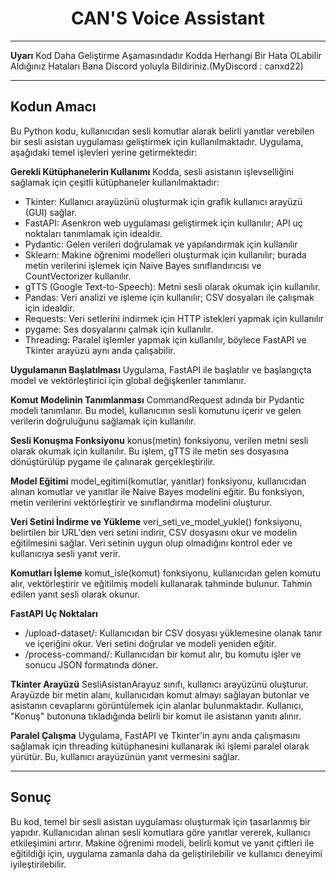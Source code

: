 <h1 align = 'Center'>CAN'S Voice Assistant</h1>

----------------------------------------------------------------------------------------

**Uyarı**
Kod Daha Geliştirme Aşamasındadır Kodda Herhangi Bir Hata OLabilir Aldığınız Hataları Bana Discord yoluyla Bildiriniz.(MyDiscord : canxd22)

----------------------------------------------------------------------------------------

## Kodun Amacı 
Bu Python kodu, kullanıcıdan sesli komutlar alarak belirli yanıtlar verebilen bir sesli asistan uygulaması geliştirmek için kullanılmaktadır. Uygulama, aşağıdaki temel işlevleri yerine getirmektedir:

**Gerekli Kütüphanelerin Kullanımı**
Kodda, sesli asistanın işlevselliğini sağlamak için çeşitli kütüphaneler kullanılmaktadır:

* Tkinter: Kullanıcı arayüzünü oluşturmak için grafik kullanıcı arayüzü (GUI) sağlar.
* FastAPI: Asenkron web uygulaması geliştirmek için kullanılır; API uç noktaları tanımlamak için idealdir.
* Pydantic: Gelen verileri doğrulamak ve yapılandırmak için kullanılır
* Sklearn: Makine öğrenimi modelleri oluşturmak için kullanılır; burada metin verilerini işlemek için Naive Bayes sınıflandırıcısı ve CountVectorizer kullanılır.
* gTTS (Google Text-to-Speech): Metni sesli olarak okumak için kullanılır.
* Pandas: Veri analizi ve işleme için kullanılır; CSV dosyaları ile çalışmak için idealdir.
* Requests: Veri setlerini indirmek için HTTP istekleri yapmak için kullanılır
* pygame: Ses dosyalarını çalmak için kullanılır.
* Threading: Paralel işlemler yapmak için kullanılır, böylece FastAPI ve Tkinter arayüzü aynı anda çalışabilir.

**Uygulamanın Başlatılması**
Uygulama, FastAPI ile başlatılır ve başlangıçta model ve vektörleştirici için global değişkenler tanımlanır.

**Komut Modelinin Tanımlanması**
CommandRequest adında bir Pydantic modeli tanımlanır. Bu model, kullanıcının sesli komutunu içerir ve gelen verilerin doğruluğunu sağlamak için kullanılır.

**Sesli Konuşma Fonksiyonu**
konus(metin) fonksiyonu, verilen metni sesli olarak okumak için kullanılır. Bu işlem, gTTS ile metin ses dosyasına dönüştürülüp pygame ile çalınarak gerçekleştirilir.

**Model Eğitimi**
model_egitimi(komutlar, yanitlar) fonksiyonu, kullanıcıdan alınan komutlar ve yanıtlar ile Naive Bayes modelini eğitir. Bu fonksiyon, metin verilerini vektörleştirir ve sınıflandırma modelini oluşturur.

**Veri Setini İndirme ve Yükleme**
veri_seti_ve_model_yukle() fonksiyonu, belirtilen bir URL'den veri setini indirir, CSV dosyasını okur ve modelin eğitilmesini sağlar. Veri setinin uygun olup olmadığını kontrol eder ve kullanıcıya sesli yanıt verir.

**Komutları İşleme**
komut_isle(komut) fonksiyonu, kullanıcıdan gelen komutu alır, vektörleştirir ve eğitilmiş modeli kullanarak tahminde bulunur. Tahmin edilen yanıt sesli olarak okunur.

**FastAPI Uç Noktaları**
* /upload-dataset/: Kullanıcıdan bir CSV dosyası yüklemesine olanak tanır ve içeriğini okur. Veri setini doğrular ve modeli yeniden eğitir.
* /process-command/: Kullanıcıdan bir komut alır, bu komutu işler ve sonucu JSON formatında döner.

**Tkinter Arayüzü**
SesliAsistanArayuz sınıfı, kullanıcı arayüzünü oluşturur. Arayüzde bir metin alanı, kullanıcıdan komut almayı sağlayan butonlar ve asistanın cevaplarını görüntülemek için alanlar bulunmaktadır. Kullanıcı, "Konuş" butonuna tıkladığında belirli bir komut ile asistanın yanıtı alınır.

**Paralel Çalışma**
Uygulama, FastAPI ve Tkinter'in aynı anda çalışmasını sağlamak için threading kütüphanesini kullanarak iki işlemi paralel olarak yürütür. Bu, kullanıcı arayüzünün yanıt vermesini sağlar.

---------------------------------------------------------------------------------------------------------------------

## Sonuç
Bu kod, temel bir sesli asistan uygulaması oluşturmak için tasarlanmış bir yapıdır. Kullanıcıdan alınan sesli komutlara göre yanıtlar vererek, kullanıcı etkileşimini artırır. Makine öğrenimi modeli, belirli komut ve yanıt çiftleri ile eğitildiği için, uygulama zamanla daha da geliştirilebilir ve kullanıcı deneyimi iyileştirilebilir.

























